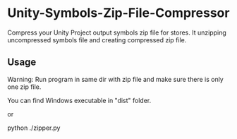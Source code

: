 # Unity-Symbols-Zip-File-Compressor
Compress your Unity Project output symbols zip file for stores.
It unzipping uncompressed symbols file and creating compressed zip file.

## Usage

Warning: Run program in same dir with zip file and make sure there is only one zip file.

You can find Windows executable in "dist" folder.

or

python ./zipper.py
